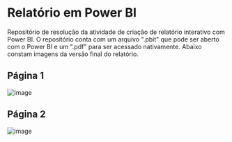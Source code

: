 # Relatório em Power BI

Repositório de resolução da atividade de criação de relatório interativo com Power BI. O repositório conta com um arquivo ".pbit" que pode ser aberto com o Power BI e um ".pdf" para ser acessado nativamente. Abaixo constam imagens da versão final do relatório.

## Página 1
![image](https://github.com/R-ZW/dio-lab-relatorio-power-bi/assets/102392654/b77aa35d-57a8-45a1-93b1-117ca5772409)

## Página 2
![image](https://github.com/R-ZW/dio-lab-relatorio-power-bi/assets/102392654/2b9ea102-a8c6-4193-bc56-324f13e28ed0)

